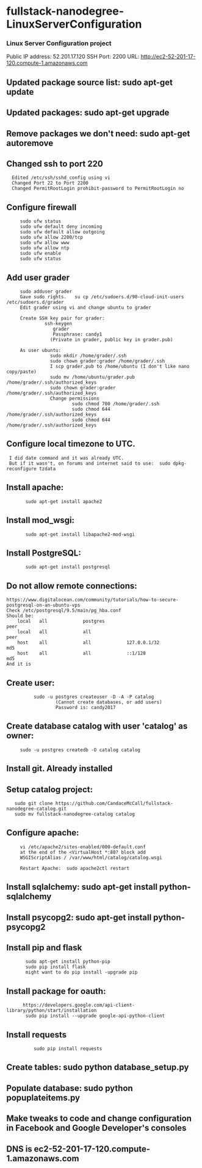 # fullstack-nanodegree-LinuxServerConfiguration
### Linux Server Configuration project
Public IP address:  52.201.17.120
SSH Port:  2200
URL:  http://ec2-52-201-17-120.compute-1.amazonaws.com

##  Updated package source list:   sudo apt-get update
##  Updated packages: sudo apt-get upgrade
##  Remove packages we don't need: sudo apt-get autoremove
##   Changed ssh to port 220
      Edited /etc/ssh/sshd_config using vi
      Changed Port 22 to Port 2200
      Changed PermitRootLogin prohibit-password to PermitRootLogin no

##  Configure firewall
         sudo ufw status
         sudo ufw default deny incoming
         sudo ufw default allow outgoing
         sudo ufw allow 2200/tcp
         sudo ufw allow www
         sudo ufw allow ntp
         sudo ufw enable
         sudo ufw status

##   Add user grader
         sudo adduser grader
         Gave sudo rights.   su cp /etc/sudoers.d/90-cloud-init-users /etc/sudoers.d/grader
         Edit grader using vi and change ubuntu to grader

         Create SSH key pair for grader:
	              ssh-keygen
                     grader
                     Passphrase: candy1
                    (Private in grader, public key in grader.pub)

         As user ubuntu:
                    sudo mkdir /home/grader/.ssh
                    sudo chown grader:grader /home/grader/.ssh
                    I scp grader.pub to /home/ubuntu (I don't like nano copy/paste)
                    sudo mv /home/ubuntu/grader.pub /home/grader/.ssh/authorized_keys
                    sudo chown grader:grader /home/grader/.ssh/authorized_keys
                    Change permissions
                            sudo chmod 700 /home/grader/.ssh
                            sudo chmod 644 /home/grader/.ssh/authorized_keys
                            sudo chmod 644 /home/grader/.ssh/authorized_keys

##  Configure local timezone to UTC.
     I did date command and it was already UTC.
     But if it wasn't, on forums and internet said to use:  sudo dpkg-reconfigure tzdata

##  Install apache:
           sudo apt-get install apache2
##  Install mod_wsgi:
           sudo apt-get install libapache2-mod-wsgi
##  Install PostgreSQL:
           sudo apt-get install postgresql
##   Do not allow remote connections:
	https://www.digitalocean.com/community/tutorials/how-to-secure-postgresql-on-an-ubuntu-vps
	Check /etc/postgresql/9.5/main/pg_hba.conf
	Should be:
		local   all             postgres                                peer
		local   all             all                                     peer
		host    all             all             127.0.0.1/32            md5
		host    all             all             ::1/128                 md5
	And it is 

##  Create user:
	          sudo -u postgres createuser -D -A -P catalog
                      (Cannot create databases, or add users)
                      Password is: candy2017
##  Create database catalog with user 'catalog' as owner:
         sudo -u postgres createdb -O catalog catalog
##   Install git.   Already installed
##   Setup catalog project:   
       sudo git clone https://github.com/CandaceMcCall/fullstack-nanodegree-catalog.git
       sudo mv fullstack-nanodegree-catalog catalog
##  Configure apache:
	     vi /etc/apache2/sites-enabled/000-default.conf
	     at the end of the <VirtualHost *:80? block add
	     WSGIScriptAlias / /var/www/html/catalog/catalog.wsgi

	     Restart Apache:  sudo apache2ctl restart
##  Install sqlalchemy:   sudo apt-get install python-sqlalchemy
##  Install psycopg2:  sudo apt-get install python-psycopg2
##  Install pip and flask
	       sudo apt-get install python-pip
	       sudo pip install flask
	       might want to do pip install -upgrade pip
##  Install package for oauth:
	      https://developers.google.com/api-client-library/python/start/installation
	       sudo pip install --upgrade google-api-python-client
##  Install requests
	          sudo pip install requests
##  Create tables:   sudo python database_setup.py
##  Populate database:  sudo python popuplateitems.py
##  Make tweaks to code and change configuration in Facebook and Google Developer's consoles

##  DNS is ec2-52-201-17-120.compute-1.amazonaws.com

                    
